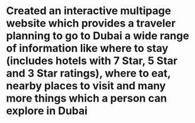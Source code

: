# Created an interactive multipage website which provides a traveler planning to go to Dubai a wide range of information like where to stay (includes hotels with 7 Star, 5 Star and 3 Star ratings), where to eat, nearby places to visit and many more things which a person can explore in Dubai 
